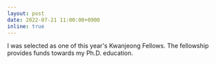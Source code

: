 ```yaml
---
layout: post
date: 2022-07-21 11:00:00+0900
inline: true
---
```


I was selected as one of this year's Kwanjeong Fellows. The fellowship provides funds towards my Ph.D. education.

